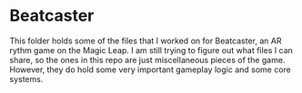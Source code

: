 # Beatcaster
This folder holds some of the files that I worked on for Beatcaster, an AR rythm game on the Magic Leap. I am still trying to figure out what files I can share, so the ones in this repo are just miscellaneous pieces of the game. However, they do hold some very important gameplay logic and some core systems. 
